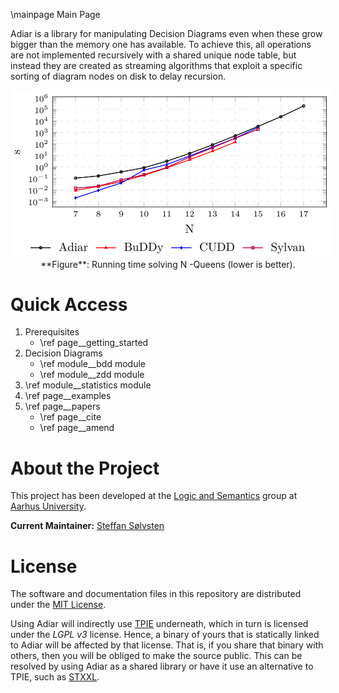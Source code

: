 \mainpage Main Page

Adiar is a library for manipulating Decision Diagrams even when these grow
bigger than the memory one has available. To achieve this, all operations are
not implemented recursively with a shared unique node table, but instead they
are created as streaming algorithms that exploit a specific sorting of diagram
nodes on disk to delay recursion.

<div align="center">
  <img src="queens_time.png"
       alt="Running Time of Adiar and other BDD packages solving the N-Queens problem"
       style="max-width:32rem; width:32rem"
/>
</div>
<div align="center">
  **Figure**: Running time solving N -Queens (lower is better).
</div>

Quick Access
========================

1. Prerequisites
   - \ref page__getting_started
2. Decision Diagrams
   - \ref module__bdd module
   - \ref module__zdd module
4. \ref module__statistics module
5. \ref page__examples
6. \ref page__papers
   - \ref page__cite
   - \ref page__amend

About the Project
========================

This project has been developed at the [Logic and Semantics](https://logsem.github.io/)
group at [Aarhus University](https://cs.au.dk).

**Current Maintainer:** [Steffan Sølvsten](mailto:soelvsten@cs.au.dk)

License
========================

The software and documentation files in this repository are distributed under the
[MIT License](https://github.com/SSoelvsten/adiar/blob/main/LICENSE.md).

Using Adiar will indirectly use [TPIE](https://github.com/thomasmoelhave/tpie)
underneath, which in turn is licensed under the _LGPL v3_ license. Hence, a
binary of yours that is statically linked to Adiar will be affected by that
license. That is, if you share that binary with others, then you will be obliged
to make the source public. This can be resolved by using Adiar as a shared
library or have it use an alternative to TPIE, such as
[STXXL](https://stxxl.org/).
